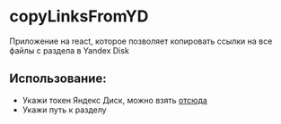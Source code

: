 # copyLinksFromYD

Приложение на react, которое позволяет копировать ссылки на все файлы с раздела в Yandex Disk

## Использование:
  - Укажи токен Яндекс Диск, можно взять [отсюда](https://yandex.ru/dev/disk/poligon)
  - Укажи путь к разделу
  
